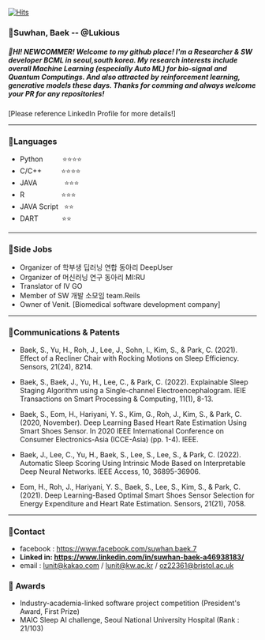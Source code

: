 [![Hits](https://hits.seeyoufarm.com/api/count/incr/badge.svg?url=https%3A%2F%2Fgithub.com%2FLukious)](https://hits.seeyoufarm.com)

### 🌟Suwhan, Baek -- @Lukious
##### 👋HI! NEWCOMMER! Welcome to my github place! I'm a Researcher & SW developer BCML in seoul,south korea.  My research interests include overall Machine Learning (especially Auto ML) for bio-signal and Quantum Computings. And also attracted by reinforcement learning, generative models these days. Thanks for comming and always welcome your PR for any repositories! 

[Please reference LinkedIn Profile for more details!]

<hr/>

### 🦜Languages
- Python &nbsp;&nbsp;&nbsp;&nbsp;&nbsp;&nbsp;&nbsp;&nbsp;&nbsp;⭐⭐⭐⭐
- C/C++ &nbsp;&nbsp;&nbsp;&nbsp;&nbsp;&nbsp;&nbsp;&nbsp;         ⭐⭐⭐⭐
- JAVA &nbsp;&nbsp;&nbsp;&nbsp;&nbsp;&nbsp;&nbsp;&nbsp;&nbsp;&nbsp;&nbsp;&nbsp;           ⭐⭐⭐
- R           &nbsp;&nbsp;&nbsp;&nbsp;&nbsp;&nbsp;&nbsp;&nbsp;&nbsp;&nbsp;&nbsp;&nbsp;&nbsp;&nbsp;&nbsp;&nbsp;&nbsp;   ⭐⭐⭐
- JAVA Script &nbsp;   ⭐⭐
- DART   &nbsp;&nbsp;&nbsp;&nbsp;&nbsp;&nbsp;&nbsp;&nbsp;&nbsp;&nbsp;      ⭐⭐

<hr/>


### 🎒Side Jobs

- Organizer of 학부생 딥러닝 연합 동아리 DeepUser
- Organizer of 머신러닝 연구 동아리 MI:RU
- Translator of IV GO
- Member of SW 개발 소모임 team.Reils 
- Owner of Venit. [Biomedical software development company]

<hr/>


### 🏁Communications & Patents

- Baek, S., Yu, H., Roh, J., Lee, J., Sohn, I., Kim, S., & Park, C. (2021). Effect of a Recliner Chair with Rocking Motions on Sleep Efficiency. Sensors, 21(24), 8214.

- Baek, S., Baek, J., Yu, H., Lee, C., & Park, C. (2022). Explainable Sleep Staging Algorithm using a Single-channel Electroencephalogram. IEIE Transactions on Smart Processing & Computing, 11(1), 8-13.

- Baek, S., Eom, H., Hariyani, Y. S., Kim, G., Roh, J., Kim, S., & Park, C. (2020, November). Deep Learning Based Heart Rate Estimation Using Smart Shoes Sensor. In 2020 IEEE International Conference on Consumer Electronics-Asia (ICCE-Asia) (pp. 1-4). IEEE.

- Baek, J., Lee, C., Yu, H., Baek, S., Lee, S., Lee, S., & Park, C. (2022). Automatic Sleep Scoring Using Intrinsic Mode Based on Interpretable Deep Neural Networks. IEEE Access, 10, 36895-36906.

- Eom, H., Roh, J., Hariyani, Y. S., Baek, S., Lee, S., Kim, S., & Park, C. (2021). Deep Learning-Based Optimal Smart Shoes Sensor Selection for Energy Expenditure and Heart Rate Estimation. Sensors, 21(21), 7058.


<hr/>

### 📡Contact
- facebook : https://www.facebook.com/suwhan.baek.7
- **Linked in: https://www.linkedin.com/in/suwhan-baek-a46938183/**
- email : lunit@kakao.com / lunit@kw.ac.kr / oz22361@bristol.ac.uk 

### 🏁 Awards
- Industry-academia-linked software project competition (President's Award, First Prize)
- MAIC Sleep AI challenge, Seoul National University Hospital (Rank : 21/103)



<!--
**Lukious/Lukious** is a ✨ _special_ ✨ repository because its `README.md` (this file) appears on your GitHub profile.

Here are some ideas to get you started:

- 🔭 I’m currently working on ...
- 🌱 I’m currently learning ...
- 👯 I’m looking to collaborate on ...
- 🤔 I’m looking for help with ...
- 💬 Ask me about ...
- 📫 How to reach me: ...
- 😄 Pronouns: ...
- ⚡ Fun fact: ...
-->
